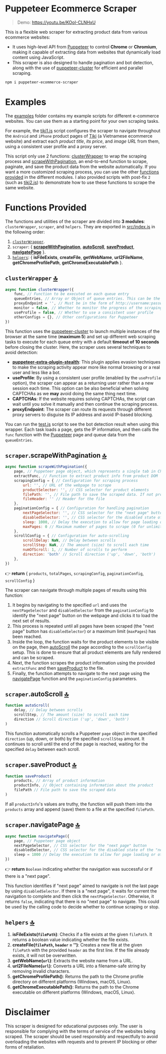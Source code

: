 # Puppeteer Ecommerce Scraper

> Demo: https://youtu.be/KOoI-CLNHxU

This is a flexible web scraper for extracting product data from various ecommerce websites:
- It uses high-level API from [Puppeteer](https://github.com/puppeteer/puppeteer) to control **Chrome** or **Chromium**, making it capable of extracting data from websites that dynamically load content using JavaScript. 
- This scraper is also designed to handle pagination and bot detection, along with the use of [puppeteer-cluster](https://github.com/thomasdondorf/puppeteer-cluster) for efficient and parallel scraping.

```sh
npm i puppeteer-ecommerce-scraper
```
# Examples

The [examples](./examples/) folder contains my example scripts for different e-commerce websites. You can use them as a starting point for your own scraping tasks. 

For example, the [tiki1.js](./examples/tiki1.js) script configures the scraper to navigate throughout the `Android` and `iPhone` product pages of [Tiki](https://tiki.vn/) (a Vietnamese ecommerce website) and extract each *product title*, *its price*, and *image URL* from them, using a consistent user profile and a proxy server. 

This script only use 2 functions: [clusterWrapper](#clusterwrapper-) to wrap the scraping process and [scrapeWithPagination](#scraperscrapewithpagination-), an end-to-end function to scrape, paginate, and save the product data from the website automatically. If you want a more customized scraping process, you can use the other [functions provided](#functions-provided) in the different modules. I also provided scripts with post-fix `2` (such as [tiki2.js](./examples/tiki2.js)) to demonstrate how to use these functions to scrape the same website.

# Functions Provided

The functions and utilities of the scraper are divided into **3 modules**: `clusterWrapper`, `scraper`, and `helpers`. They are exported in [src/index.js](./src/index.js) in the following order:

1. [`clusterWrapper`](#clusterwrapper-).
2. `scraper`: { [**scrapeWithPagination**](#scraperscrapewithpagination-), [**autoScroll**](#scraperautoscroll-), [**saveProduct**](#scrapersaveproduct-), [**navigatePage**](#scrapernavigatepage-) }.
3. [`helpers`](#helpers-): {
    **isFileExists**,
    **createFile**,
    **getWebName**,
    **url2FileName**,
    **getChromeProfilePath**,
    **getChromeExecutablePath**
}.

## `clusterWrapper` [🔝](#functions-provided)

```js
async function clusterWrapper({
    func, // Function to be executed on each queue entry
    queueEntries, // Array or Object of queue entries. This can be the keywords you want to peform the scape.
    proxyEndpoint = '', // Must be in the form of http://username:password@host:port
    monitor = false, // Whether to monitor the progress of the scraping process
    useProfile = false, // Whether to use a consistent user profile
    otherConfigs = {}, // Other configurations for Puppeteer
})
```
This function uses the [puppeteer-cluster](https://github.com/thomasdondorf/puppeteer-cluster) to launch multiple instances of the browser at the same time (**maximum 5**) and set up different web scraping tasks to execute for each queue entry with a default **timeout of 10 seconds** before closing the cluster. Here, the scraper uses several techniques to avoid detection:
- [**puppeteer-extra-plugin-stealth**](https://github.com/berstend/puppeteer-extra/tree/master/packages/puppeteer-extra-plugin-stealth): This plugin applies evasion techniques to make the scraping activity appear more like normal browsing or a real user and less like a bot.
- **useProfile**: By using a consistent user profile (enabled by the `useProfile` option), the scraper can appear as a returning user rather than a new session each time. This option can be also beneficial when solving CAPTCHAs as we **may** avoid doing the same thing next time.
- **CAPTCHAs**: If the website requires solving CAPTCHAs, the script can wait until you solve it manually and then continue the scraping process.
- **proxyEndpoint**: The scraper can route its requests through different proxy servers to disguise its IP address and avoid IP-based blocking.

You can run the [test.js](./test.js) script to see the bot detection result when using this wrapper. Each task loads a page, gets the IP information, and then calls the `func` function with the [Puppeteer](https://github.com/puppeteer/puppeteer) page and queue data from the `queueEntries`.

## `scraper`.scrapeWithPagination [🔝](#functions-provided)

```js
async function scrapeWithPagination({ 
	page, // Puppeteer page object, which represents a single tab in Chrome
	extractFunc, // Function to extract product info from product DOM
	scrapingConfig = { // Configuration for scraping process
        url: '', // URL of the webpage to scrape
        productSelector: '', // CSS selector for product elements
        filePath: '', // File path to save the scraped data. If not provided, the function will generate one based on the URL
        fileHeader: '' // Header for the file
    },
	paginationConfig = { // Configuration for handling pagination
        nextPageSelector: '', // CSS selector for the "next page" button
        disabledSelector: '', // CSS selector for the disabled state of the "next page" button (to detect the end of pagination)
        sleep: 1000, // Delay the execution to allow for page loading or other asynchronous operations to complete
        maxPages: 0 // Maximum number of pages to scrape (0 for unlimited)
    },
	scrollConfig = { // Configuration for auto-scrolling
        scrollDelay: NaN, // Delay between scrolls
        scrollStep: NaN, // The amount (size) to scroll each time
        numOfScroll: 1, // Number of scrolls to perform
        direction: 'both' // Scroll direction ('up', 'down', 'both')
    },
})
```
👉 **return** { `products`, `totalPages`, `scrapingConfig`, `paginationConfig`, `scrollConfig` }

The scraper can navigate through multiple pages of results using this function:
1. It begins by navigating to the specified `url` and uses the `nextPageSelector` and `disabledSelector` from the `paginationConfig` to identify the "next page" button on the webpage and clicks it to load the next set of results. 
2. This process is repeated until all pages have been scraped (the "next page" button has `disabledSelector`) or a maximum limit (`maxPages`) has been reached.
3. Inside the loop, the function waits for the product elements to be visible on the page, then [autoScroll](#scraperautoscroll-) the page according to the `scrollConfig` setup. This is done to ensure that all product elements are fully rendered and can be scraped.
4. Next, the function scrapes the product information using the provided `extractFunc` and then [saveProduct](#scrapersaveproduct-) to the file.
5. Finally, the function attempts to navigate to the next page using the [navigatePage](#scrapernavigatepage-) function and the `paginationConfig` parameters.

## `scraper`.autoScroll [🔝](#functions-provided)

```js
function autoScroll(
    delay, // Delay between scrolls
    scrollStep, // The amount (size) to scroll each time
    direction // Scroll direction ('up', 'down', 'both')
) 
```
This function automatically scrolls a Puppeteer `page` object in the specified `direction` (up, down, or both) by the specified `scrollStep` amount. It continues to scroll until the end of the page is reached, waiting for the specified `delay` between each scroll.

## `scraper`.saveProduct [🔝](#functions-provided)

```js
function saveProduct( 
    products, // Array of product information
    productInfo, // Object containing information about the product
    filePath // File path to save the scraped data
)
```
If all `productInfo`'s values are truthy, the function will push them into the `products` array and append (save) them to a file at the specified `filePath`.

## `scraper`.navigatePage [🔝](#functions-provided)

```js
async function navigatePage({ 
    page, // Puppeteer page object
    nextPageSelector, // CSS selector for the "next page" button
    disabledSelector, // CSS selector for the disabled state of the "next page" button (to detect the end of pagination)
    sleep = 1000 // Delay the execution to allow for page loading or other asynchronous operations to complete
})
```
👉 **return** `Boolean` indicating whether the navigation was successful or if there is a "next page".

This function identifies if "next page" aimed to navigate is not the last page by using `disabledSelector`. If there is a "next page", it waits for current the navigation to complete and then click the `nextPageSelector`. Otherwise, it returns `false`, indicating that there is no "next page" to navigate. This could be used by the calling code to decide whether to continue scraping or stop.

## `helpers` [🔝](#functions-provided)

1. **isFileExists(`filePath`)**: Checks if a file exists at the given `filePath`. It returns a boolean value indicating whether the file exists.
2. **createFile(`filePath`, `header` = '')**: Creates a new file at the given `filePath` with the provided `header` as the first line. If the file already exists, it will not be overwritten.
3. **getWebName(`url`)**: Extracts the website name from a URL.
4. **url2FileName(`url`)**: Converts a URL into a filename-safe string by removing invalid characters.
5. **getChromeProfilePath()**: Returns the path to the Chrome profile directory on different platforms (Windows, macOS, Linux).
6. **getChromeExecutablePath()**: Returns the path to the Chrome executable on different platforms (Windows, macOS, Linux).

# Disclaimer

This scraper is designed for educational purposes only. The user is responsible for complying with the terms of service of the websites being scraped. The scraper should be used responsibly and respectfully to avoid overloading the websites with requests and to prevent IP blocking or other forms of retaliation.